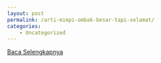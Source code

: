 ```yaml
---
layout: post
permalink: /arti-mimpi-ombak-besar-tapi-selamat/
categories:
    - Uncategorized
---
```


[Baca Selengkapnya](/07)